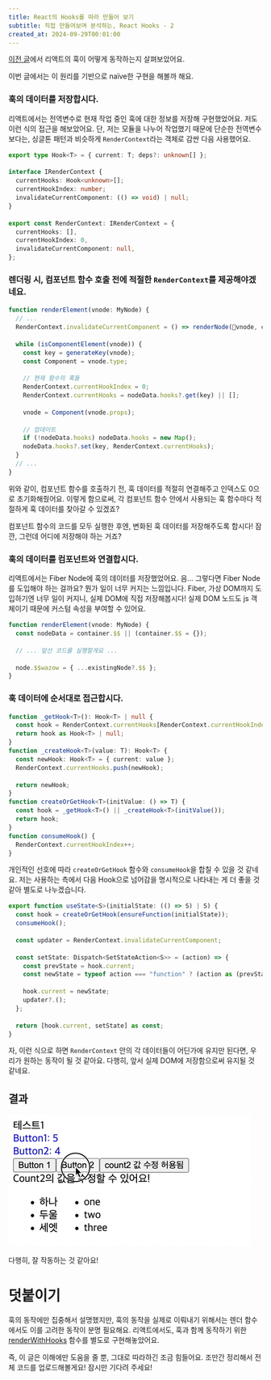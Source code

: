 ```yaml
---
title: React의 Hooks를 따라 만들어 보기
subtitle: 직접 만들어보며 분석하는, React Hooks - 2
created_at: 2024-09-29T00:01:00
---
```

[이전 글](./react-hooks-mg-1)에서 리액트의 훅이 어떻게 동작하는지 살펴보았어요.

이번 글에서는 이 원리를 기반으로 naïve한 구현을 해볼까 해요.

### 훅의 데이터를 저장합시다.

리액트에서는 전역변수로 현재 작업 중인 훅에 대한 정보를 저장해 구현했었어요. 저도 이런 식의 접근을 해보았어요. 단, 저는 모듈을 나누어 작업했기 때문에 단순한 전역변수보다는, 싱글톤 패턴과 비슷하게 `RenderContext`라는 객체로 감싼 다음 사용했어요.

```ts
export type Hook<T> = { current: T; deps?: unknown[] };

interface IRenderContext {
  currentHooks: Hook<unknown>[];
  currentHookIndex: number;
  invalidateCurrentComponent: (() => void) | null;
}

export const RenderContext: IRenderContext = {
  currentHooks: [],
  currentHookIndex: 0,
  invalidateCurrentComponent: null,
};
```

### 렌더링 시, 컴포넌트 함수 호출 전에 적절한 `RenderContext`를 제공해야겠네요.

```ts
function renderElement(vnode: MyNode) {
  // ...
  RenderContext.invalidateCurrentComponent = () => renderNode(vnode, container, root);
  
  while (isComponentElement(vnode)) {
    const key = generateKey(vnode);
    const Component = vnode.type;
    
    // 현재 함수의 훅들
    RenderContext.currentHookIndex = 0;
    RenderContext.currentHooks = nodeData.hooks?.get(key) || [];
  
    vnode = Component(vnode.props);
  
    // 업데이트
    if (!nodeData.hooks) nodeData.hooks = new Map();
    nodeData.hooks?.set(key, RenderContext.currentHooks);
  }
  // ...
}
```

위와 같이, 컴포넌트 함수를 호출하기 전, 훅 데이터를 적절히 연결해주고 인덱스도 0으로 초기화해줬어요. 이렇게 함으로써, 각 컴포넌트 함수 안에서 사용되는 훅 함수마다 적절하게 훅 데이터를 찾아갈 수 있겠죠?

컴포넌트 함수의 코드를 모두 실행한 후엔, 변화된 훅 데이터를 저장해주도록 합시다! 잠깐, 그런데 어디에 저장해야 하는 거죠?

### 훅의 데이터를 컴포넌트와 연결합시다.

리액트에서는 Fiber Node에 훅의 데이터를 저장했었어요. 음… 그렇다면 Fiber Node를 도입해야 하는 걸까요? 뭔가 일이 너무 커지는 느낌입니다. Fiber, 가상 DOM까지 도입하기엔 너무 일이 커지니, 실제 DOM에 직접 저장해봅시다! 실제 DOM 노드도 js 객체이기 때문에 커스텀 속성을 부여할 수 있어요.

```ts
function renderElement(vnode: MyNode) {
  const nodeData = container.$$ || (container.$$ = {});

  // ... 앞선 코드를 실행할게요 ...

  node.$$wazow = { ...existingNode?.$$ };
}
```

### 훅 데이터에 순서대로 접근합시다.

```ts
function _getHook<T>(): Hook<T> | null {
  const hook = RenderContext.currentHooks[RenderContext.currentHookIndex];
  return hook as Hook<T> | null;
}
function _createHook<T>(value: T): Hook<T> {
  const newHook: Hook<T> = { current: value };
  RenderContext.currentHooks.push(newHook);

  return newHook;
}
function createOrGetHook<T>(initValue: () => T) {
  const hook = _getHook<T>() || _createHook<T>(initValue());
  return hook;
}
function consumeHook() {
  RenderContext.currentHookIndex++;
}
```

개인적인 선호에 따라 `createOrGetHook` 함수와 `consumeHook`을 합칠 수 있을 것 같네요. 저는 사용하는 측에서 다음 Hook으로 넘어감을 명시적으로 나타내는 게 더 좋을 것 같아 별도로 나누겠습니다.

```ts
export function useState<S>(initialState: (() => S) | S) {
  const hook = createOrGetHook(ensureFunction(initialState));
  consumeHook();

  const updater = RenderContext.invalidateCurrentComponent;

  const setState: Dispatch<SetStateAction<S>> = (action) => {
    const prevState = hook.current;
    const newState = typeof action === "function" ? (action as (prevState: S) => S)(prevState) : action;

    hook.current = newState;
    updater?.();
  };

  return [hook.current, setState] as const;
}
```

자, 이런 식으로 하면 `RenderContext` 안의 각 데이터들이 어딘가에 유지만 된다면, 우리가 원하는 동작이 될 것 같아요. 다행히, 앞서 실제 DOM에 저장함으로써 유지될 것 같네요.

## 결과

![](react-hooks-mg-2/DC378A4BCAFBA02800314FD4C08A217C.gif)

다행히, 잘 작동하는 것 같아요!

# 덧붙이기

훅의 동작에만 집중해서 설명했지만, 훅의 동작을 실제로 이뤄내기 위해서는 렌더 함수에서도 이를 고려한 동작이 분명 필요해요. 리액트에서도, 훅과 함께 동작하기 위한 [renderWithHooks](https://github.com/facebook/react/blob/main/packages/react-reconciler/src/ReactFiberHooks.js#L501) 함수를 별도로 구현해놓았어요.

즉, 이 글은 이해에만 도움을 줄 뿐, 그대로 따라하긴 조금 힘들어요. 조만간 정리해서 전체 코드를 업로드해볼게요! 잠시만 기다려 주세요!